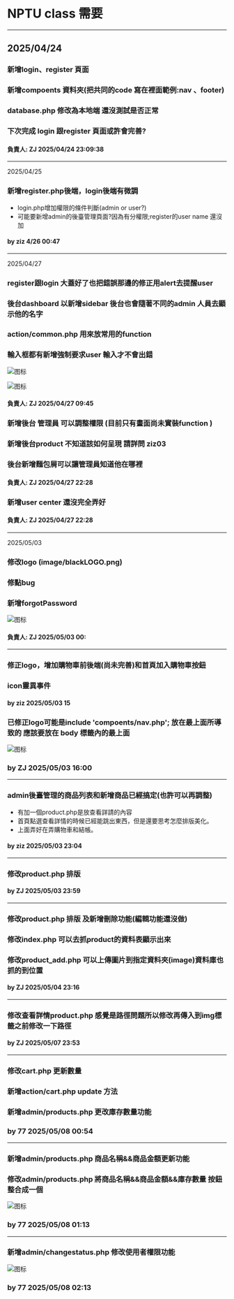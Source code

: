 NPTU class 需要 
===
----
2025/04/24
--- 
### 新增login、register 頁面 
### 新增compoents 資料夾(把共同的code 寫在裡面範例:nav 、footer)
### database.php 修改為本地端 還沒測試是否正常 
### 下次完成 login 跟register 頁面或許會完善?

#### 負責人: ZJ  2025/04/24 23:09:38
---
2025/04/25
### 新增register.php後端，login後端有微調
-  login.php增加權限的條件判斷(admin or user?)
-  可能要新增admin的後臺管理頁面?因為有分權限;register的user name 還沒加
#### by ziz 4/26 00:47
---
2025/04/27
###  register跟login 大蓋好了也把錯誤那邊的修正用alert去提醒user
###  後台dashboard 以新增sidebar 後台也會隨著不同的admin 人員去顯示他的名字
###  action/common.php 用來放常用的function
###  輸入框都有新增強制要求user 輸入才不會出錯
![ 图标](readmeimg/dashboard.png)

![ 图标](readmeimg/dashboard2.png)

#### 負責人: ZJ  2025/04/27 09:45

### 新增後台 管理員 可以調整權限 (目前只有畫面尚未實裝function )
### 新增後台product 不知道該如何呈現 請詳問 ziz03
### 後台新增麵包屑可以讓管理員知道他在哪裡

#### 負責人: ZJ  2025/04/27 22:28

### 新增user center 還沒完全弄好
#### 負責人: ZJ  2025/04/27 22:28
---
2025/05/03
### 修改logo (image/blackLOGO.png)
### 修點bug
### 新增forgotPassword
![ 图标](readmeimg/1280.jpg)

#### 負責人: ZJ  2025/05/03 00:
---
### 修正logo，增加購物車前後端(尚未完善)和首頁加入購物車按鈕
### icon靈異事件
#### by ziz 2025/05/03 15

### 已修正logo可能是include 'compoents/nav.php'; 放在最上面所導致的 應該要放在 body 標籤內的最上面
![ 图标](readmeimg/images.jpg)

### by ZJ 2025/05/03 16:00
----
### admin後臺管理的商品列表和新增商品已經搞定(也許可以再調整)
- 有加一個product.php是放查看詳請的內容
- 首頁點選查看詳情的時候已經能跳出東西，但是還要思考怎麼排版美化。
- 上面弄好在弄購物車和結帳。
#### by ziz 2025/05/03 23:04
---
### 修改product.php 排版

#### by ZJ 2025/05/03 23:59
---
### 修改product.php 排版 及新增刪除功能(編輯功能還沒做)
### 修改index.php 可以去抓product的資料表顯示出來
### 修改product_add.php 可以上傳圖片到指定資料夾(image)資料庫也抓的到位置

#### by ZJ 2025/05/04 23:16
---
### 修改查看詳情product.php 感覺是路徑問題所以修改再傳入到img標籤之前修改一下路徑


#### by ZJ 2025/05/07 23:53
---
### 修改cart.php 更新數量 
### 新增action/cart.php update 方法
### 新增admin/products.php 更改庫存數量功能

### by 77 2025/05/08 00:54
---
### 新增admin/products.php 商品名稱&&商品金額更新功能
### 修改admin/products.php 將商品名稱&&商品金額&&庫存數量 按鈕整合成一個
![ 图标](readmeimg/ProductManagement.png)

### by 77 2025/05/08 01:13
---
### 新增admin/changestatus.php 修改使用者權限功能
![ 图标](readmeimg/userdate.png)

### by 77 2025/05/08 02:13